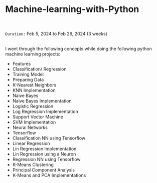 # Machine-learning-with-Python

</br></br>
`Duration:` Feb 5, 2024 to Feb 26, 2024 (3 weeks)
</br></br>

I went through the following concepts while doing the following python machine learning projects:

- Features
- Classification/ Regression
- Training Model
- Preparing Data
- K-Nearest Neighbors
- KNN Implementation
- Naive Bayes
- Naive Bayes Implementation
- Logistic Regression
- Log Regression Implementation
- Support Vector Machine
- SVM Implementation
- Neural Networks
- Tensorflow
- Classification NN using Tensorflow
- Linear Regression
- Lin Regression Implementation
- Lin Regression using a Neuron
- Regression NN using Tensorflow
- K-Means Clustering
- Principal Component Analysis
- K-Means and PCA Implementations
